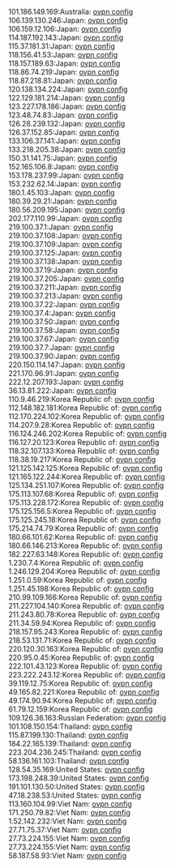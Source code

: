 101.186.149.169:Australia: [ovpn config](vpn/101_186_149_169.ovpn)  
106.139.130.246:Japan: [ovpn config](vpn/106_139_130_246.ovpn)  
106.159.12.106:Japan: [ovpn config](vpn/106_159_12_106.ovpn)  
114.187.192.143:Japan: [ovpn config](vpn/114_187_192_143.ovpn)  
115.37.181.31:Japan: [ovpn config](vpn/115_37_181_31.ovpn)  
118.156.41.53:Japan: [ovpn config](vpn/118_156_41_53.ovpn)  
118.157.189.63:Japan: [ovpn config](vpn/118_157_189_63.ovpn)  
118.86.74.219:Japan: [ovpn config](vpn/118_86_74_219.ovpn)  
118.87.218.81:Japan: [ovpn config](vpn/118_87_218_81.ovpn)  
120.138.134.224:Japan: [ovpn config](vpn/120_138_134_224.ovpn)  
122.129.181.214:Japan: [ovpn config](vpn/122_129_181_214.ovpn)  
123.227.178.186:Japan: [ovpn config](vpn/123_227_178_186.ovpn)  
123.48.74.83:Japan: [ovpn config](vpn/123_48_74_83.ovpn)  
126.28.239.132:Japan: [ovpn config](vpn/126_28_239_132.ovpn)  
126.37.152.85:Japan: [ovpn config](vpn/126_37_152_85.ovpn)  
133.106.37.141:Japan: [ovpn config](vpn/133_106_37_141.ovpn)  
133.218.205.38:Japan: [ovpn config](vpn/133_218_205_38.ovpn)  
150.31.141.75:Japan: [ovpn config](vpn/150_31_141_75.ovpn)  
152.165.106.8:Japan: [ovpn config](vpn/152_165_106_8.ovpn)  
153.178.237.99:Japan: [ovpn config](vpn/153_178_237_99.ovpn)  
153.232.62.14:Japan: [ovpn config](vpn/153_232_62_14.ovpn)  
180.1.45.103:Japan: [ovpn config](vpn/180_1_45_103.ovpn)  
180.39.29.21:Japan: [ovpn config](vpn/180_39_29_21.ovpn)  
180.56.209.195:Japan: [ovpn config](vpn/180_56_209_195.ovpn)  
202.177.110.99:Japan: [ovpn config](vpn/202_177_110_99.ovpn)  
219.100.37.1:Japan: [ovpn config](vpn/219_100_37_1.ovpn)  
219.100.37.108:Japan: [ovpn config](vpn/219_100_37_108.ovpn)  
219.100.37.109:Japan: [ovpn config](vpn/219_100_37_109.ovpn)  
219.100.37.125:Japan: [ovpn config](vpn/219_100_37_125.ovpn)  
219.100.37.138:Japan: [ovpn config](vpn/219_100_37_138.ovpn)  
219.100.37.19:Japan: [ovpn config](vpn/219_100_37_19.ovpn)  
219.100.37.205:Japan: [ovpn config](vpn/219_100_37_205.ovpn)  
219.100.37.211:Japan: [ovpn config](vpn/219_100_37_211.ovpn)  
219.100.37.213:Japan: [ovpn config](vpn/219_100_37_213.ovpn)  
219.100.37.22:Japan: [ovpn config](vpn/219_100_37_22.ovpn)  
219.100.37.4:Japan: [ovpn config](vpn/219_100_37_4.ovpn)  
219.100.37.50:Japan: [ovpn config](vpn/219_100_37_50.ovpn)  
219.100.37.58:Japan: [ovpn config](vpn/219_100_37_58.ovpn)  
219.100.37.67:Japan: [ovpn config](vpn/219_100_37_67.ovpn)  
219.100.37.7:Japan: [ovpn config](vpn/219_100_37_7.ovpn)  
219.100.37.90:Japan: [ovpn config](vpn/219_100_37_90.ovpn)  
220.150.114.147:Japan: [ovpn config](vpn/220_150_114_147.ovpn)  
221.170.96.91:Japan: [ovpn config](vpn/221_170_96_91.ovpn)  
222.12.207.193:Japan: [ovpn config](vpn/222_12_207_193.ovpn)  
36.13.81.222:Japan: [ovpn config](vpn/36_13_81_222.ovpn)  
110.9.46.219:Korea Republic of: [ovpn config](vpn/110_9_46_219.ovpn)  
112.148.182.181:Korea Republic of: [ovpn config](vpn/112_148_182_181.ovpn)  
112.170.224.102:Korea Republic of: [ovpn config](vpn/112_170_224_102.ovpn)  
114.207.9.28:Korea Republic of: [ovpn config](vpn/114_207_9_28.ovpn)  
116.124.246.202:Korea Republic of: [ovpn config](vpn/116_124_246_202.ovpn)  
116.127.20.123:Korea Republic of: [ovpn config](vpn/116_127_20_123.ovpn)  
118.32.107.133:Korea Republic of: [ovpn config](vpn/118_32_107_133.ovpn)  
118.38.19.217:Korea Republic of: [ovpn config](vpn/118_38_19_217.ovpn)  
121.125.142.125:Korea Republic of: [ovpn config](vpn/121_125_142_125.ovpn)  
121.165.122.244:Korea Republic of: [ovpn config](vpn/121_165_122_244.ovpn)  
125.134.251.107:Korea Republic of: [ovpn config](vpn/125_134_251_107.ovpn)  
175.113.107.68:Korea Republic of: [ovpn config](vpn/175_113_107_68.ovpn)  
175.113.228.172:Korea Republic of: [ovpn config](vpn/175_113_228_172.ovpn)  
175.125.156.5:Korea Republic of: [ovpn config](vpn/175_125_156_5.ovpn)  
175.125.245.18:Korea Republic of: [ovpn config](vpn/175_125_245_18.ovpn)  
175.214.74.79:Korea Republic of: [ovpn config](vpn/175_214_74_79.ovpn)  
180.66.101.62:Korea Republic of: [ovpn config](vpn/180_66_101_62.ovpn)  
180.66.146.213:Korea Republic of: [ovpn config](vpn/180_66_146_213.ovpn)  
182.227.63.148:Korea Republic of: [ovpn config](vpn/182_227_63_148.ovpn)  
1.230.7.4:Korea Republic of: [ovpn config](vpn/1_230_7_4.ovpn)  
1.246.129.204:Korea Republic of: [ovpn config](vpn/1_246_129_204.ovpn)  
1.251.0.59:Korea Republic of: [ovpn config](vpn/1_251_0_59.ovpn)  
1.251.45.198:Korea Republic of: [ovpn config](vpn/1_251_45_198.ovpn)  
210.99.109.166:Korea Republic of: [ovpn config](vpn/210_99_109_166.ovpn)  
211.227.104.140:Korea Republic of: [ovpn config](vpn/211_227_104_140.ovpn)  
211.243.80.78:Korea Republic of: [ovpn config](vpn/211_243_80_78.ovpn)  
211.34.59.94:Korea Republic of: [ovpn config](vpn/211_34_59_94.ovpn)  
218.157.95.243:Korea Republic of: [ovpn config](vpn/218_157_95_243.ovpn)  
218.53.131.71:Korea Republic of: [ovpn config](vpn/218_53_131_71.ovpn)  
220.120.30.163:Korea Republic of: [ovpn config](vpn/220_120_30_163.ovpn)  
220.95.0.45:Korea Republic of: [ovpn config](vpn/220_95_0_45.ovpn)  
222.101.43.123:Korea Republic of: [ovpn config](vpn/222_101_43_123.ovpn)  
223.222.243.12:Korea Republic of: [ovpn config](vpn/223_222_243_12.ovpn)  
39.119.12.75:Korea Republic of: [ovpn config](vpn/39_119_12_75.ovpn)  
49.165.82.221:Korea Republic of: [ovpn config](vpn/49_165_82_221.ovpn)  
49.174.90.94:Korea Republic of: [ovpn config](vpn/49_174_90_94.ovpn)  
61.79.12.159:Korea Republic of: [ovpn config](vpn/61_79_12_159.ovpn)  
109.126.36.163:Russian Federation: [ovpn config](vpn/109_126_36_163.ovpn)  
101.108.150.154:Thailand: [ovpn config](vpn/101_108_150_154.ovpn)  
115.87.199.130:Thailand: [ovpn config](vpn/115_87_199_130.ovpn)  
184.22.165.139:Thailand: [ovpn config](vpn/184_22_165_139.ovpn)  
223.204.236.245:Thailand: [ovpn config](vpn/223_204_236_245.ovpn)  
58.136.161.103:Thailand: [ovpn config](vpn/58_136_161_103.ovpn)  
128.54.35.169:United States: [ovpn config](vpn/128_54_35_169.ovpn)  
173.198.248.39:United States: [ovpn config](vpn/173_198_248_39.ovpn)  
191.101.130.50:United States: [ovpn config](vpn/191_101_130_50.ovpn)  
47.18.238.53:United States: [ovpn config](vpn/47_18_238_53.ovpn)  
113.160.104.99:Viet Nam: [ovpn config](vpn/113_160_104_99.ovpn)  
171.250.79.82:Viet Nam: [ovpn config](vpn/171_250_79_82.ovpn)  
1.52.142.232:Viet Nam: [ovpn config](vpn/1_52_142_232.ovpn)  
27.71.75.37:Viet Nam: [ovpn config](vpn/27_71_75_37.ovpn)  
27.73.224.155:Viet Nam: [ovpn config](vpn/27_73_224_155.ovpn)  
27.73.224.155:Viet Nam: [ovpn config](vpn/27_73_224_155.ovpn)  
58.187.58.93:Viet Nam: [ovpn config](vpn/58_187_58_93.ovpn)  
